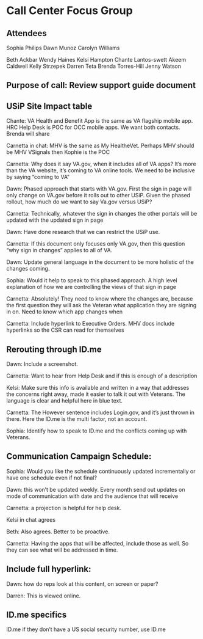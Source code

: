 # Call Center Focus Group
## Attendees
Sophia Philips
Dawn Munoz
Carolyn Williams

Beth Ackbar
Wendy Haines
Kelsi Hampton
Chante Lantos-swett
Akeem Caldwell
Kelly Strzepek
Darren Teta
Brenda Torres-Hill
Jenny Watson


## Purpose of call: Review support guide document 

## USiP Site Impact table
Chante: VA Health and Benefit App is the same as VA flagship mobile app. HRC Help Desk is POC for OCC mobile apps. We want both contacts. Brenda will share

Carnetta in chat: MHV is the same as My HealtheVet. Perhaps MHV should be MHV VSignals then Kophie is the POC

Carnetta: Why does it say VA.gov, when it includes all of VA apps? It’s more than the VA website, it’s coming to VA online tools. We need to be inclusive by saying “coming to VA”

Dawn: Phased approach that starts with VA.gov. First the sign in page will only change on VA.gov before it rolls out to other USiP. Given the phased rollout, how much do we want to say Va.gov versus USiP?

Carnetta: Technically, whatever the sign in changes the other portals will be updated with the updated sign in page

Dawn: Have done research that we can restrict the USiP use. 

Carnetta: If this document only focuses only VA.gov, then this question “why sign in changes” applies to all of VA. 

Dawn: Update general language in the document to be more holistic of the changes coming.

Sophia: Would it help to speak to this phased approach. A high level explanation of how we are controlling the views of that sign in page

Carnetta: Absolutely! They need to know where the changes are, because the first question they will ask the Veteran what application they are signing in on. Need to know which app changes when

Carnetta: Include hyperlink to Executive Orders. MHV docs include hyperlinks so the CSR can read for themselves

## Rerouting through ID.me
Dawn: Include a screenshot.

Carnetta: Want to hear from Help Desk and if this is enough of a description

Kelsi: Make sure this info is available and written in a way that addresses the concerns right away, made it easier to talk it out with Veterans. The language is clear and helpful here in blue text. 

Carnetta: The However sentence includes Login.gov, and it’s just thrown in there. Here the ID.me is the multi factor, not an account.

Sophia: Identify how to speak to ID.me and the conflicts coming up with Veterans. 

## Communication Campaign Schedule:
Sophia: Would you like the schedule continuously updated incrementally or have one schedule even if not final?

Dawn: this won’t be updated weekly. Every month send out updates on mode of communication with date and the audience that will receive 

Carnetta: a projection is helpful for help desk. 

Kelsi in chat agrees

Beth: Also agrees. Better to be proactive. 

Carnetta: Having the apps that will be affected, include those as well. So they can see what will be addressed in time. 

## Include full hyperlink:
Dawn: how do reps look at this content, on screen or paper?

Darren: This is viewed online. 

## ID.me specifics
ID.me if they don’t have a US social security number, use ID.me
